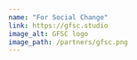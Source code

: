 ```yaml
---
name: "For Social Change"
link: https://gfsc.studio
image_alt: GFSC logo
image_path: /partners/gfsc.png 
---
```


